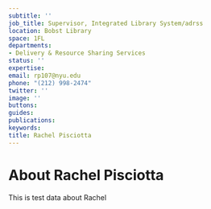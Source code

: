 ```yaml
---
subtitle: ''
job_title: Supervisor, Integrated Library System/adrss
location: Bobst Library
space: 1FL
departments:
- Delivery & Resource Sharing Services
status: ''
expertise: 
email: rp107@nyu.edu
phone: "(212) 998-2474"
twitter: ''
image: ''
buttons: 
guides: 
publications: 
keywords: 
title: Rachel Pisciotta
---
```


# About Rachel Pisciotta

This is test data about Rachel